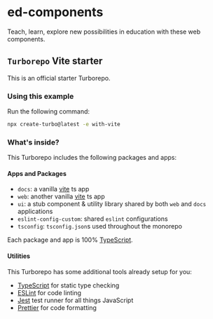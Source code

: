 # ed-components

Teach, learn, explore new possibilities in education with these web components.

## `Turborepo` Vite starter

This is an official starter Turborepo.

### Using this example

Run the following command:

```sh
npx create-turbo@latest -e with-vite
```

### What's inside?

This Turborepo includes the following packages and apps:

#### Apps and Packages

- `docs`: a vanilla [vite](https://vitejs.dev) ts app
- `web`: another vanilla [vite](https://vitejs.dev) ts app
- `ui`: a stub component & utility library shared by both `web` and `docs` applications
- `eslint-config-custom`: shared `eslint` configurations
- `tsconfig`: `tsconfig.json`s used throughout the monorepo

Each package and app is 100% [TypeScript](https://www.typescriptlang.org/).

#### Utilities

This Turborepo has some additional tools already setup for you:

- [TypeScript](https://www.typescriptlang.org/) for static type checking
- [ESLint](https://eslint.org/) for code linting
- [Jest](https://jestjs.io) test runner for all things JavaScript
- [Prettier](https://prettier.io) for code formatting

